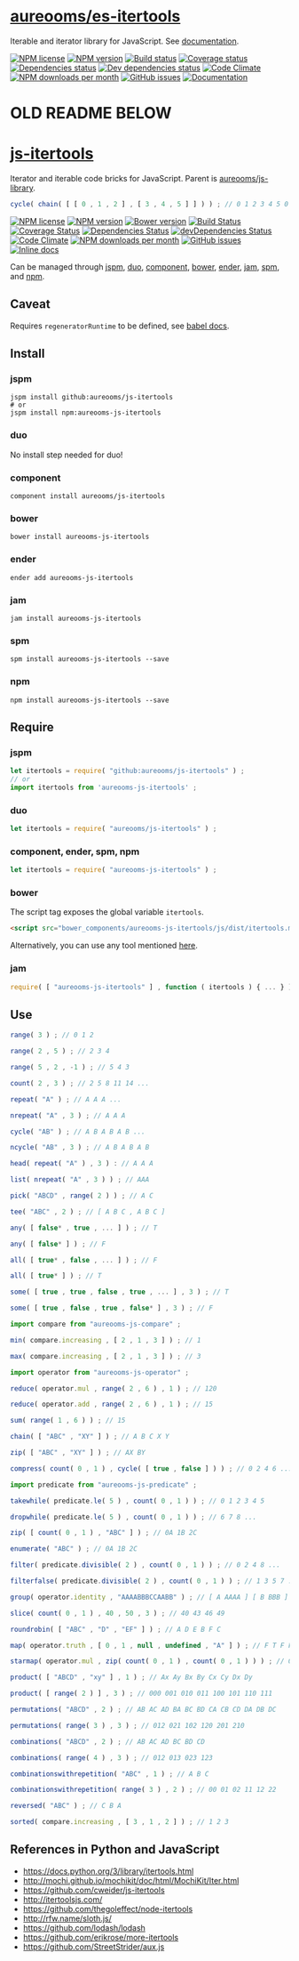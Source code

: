 [aureooms/es-itertools](https://aureooms.github.io/es-itertools)
==

Iterable and iterator library for JavaScript. See [documentation](https://aureooms.github.io/es-itertools/index.html).

[![NPM license](http://img.shields.io/npm/l/aureooms-es-itertools.svg?style=flat)](https://raw.githubusercontent.com/aureooms/es-itertools/master/LICENSE)
[![NPM version](http://img.shields.io/npm/v/aureooms-es-itertools.svg?style=flat)](https://www.npmjs.org/package/aureooms-es-itertools)
[![Build status](http://img.shields.io/travis/aureooms/es-itertools.svg?style=flat)](https://travis-ci.org/aureooms/es-itertools)
[![Coverage status](http://img.shields.io/coveralls/aureooms/es-itertools.svg?style=flat)](https://coveralls.io/r/aureooms/es-itertools)
[![Dependencies status](http://img.shields.io/david/aureooms/es-itertools.svg?style=flat)](https://david-dm.org/aureooms/es-itertools#info=dependencies)
[![Dev dependencies status](http://img.shields.io/david/dev/aureooms/es-itertools.svg?style=flat)](https://david-dm.org/aureooms/es-itertools#info=devDependencies)
[![Code Climate](http://img.shields.io/codeclimate/github/aureooms/es-itertools.svg?style=flat)](https://codeclimate.com/github/aureooms/es-itertools)
[![NPM downloads per month](http://img.shields.io/npm/dm/aureooms-es-itertools.svg?style=flat)](https://www.npmjs.org/package/aureooms-es-itertools)
[![GitHub issues](http://img.shields.io/github/issues/aureooms/es-itertools.svg?style=flat)](https://github.com/aureooms/es-itertools/issues)
[![Documentation](https://aureooms.github.io/es-itertools/badge.svg)](https://aureooms.github.io/es-itertools/source.html)


# OLD README BELOW

[js-itertools](http://aureooms.github.io/js-itertools)
==

Iterator and iterable code bricks for JavaScript. Parent is [aureooms/js-library](https://github.com/aureooms/js-library).

```js
cycle( chain( [ [ 0 , 1 , 2 ] , [ 3 , 4 , 5 ] ] ) ) ; // 0 1 2 3 4 5 0 1 ...
```

[![NPM license](http://img.shields.io/npm/l/aureooms-js-itertools.svg?style=flat)](https://raw.githubusercontent.com/aureooms/js-itertools/master/LICENSE)
[![NPM version](http://img.shields.io/npm/v/aureooms-js-itertools.svg?style=flat)](https://www.npmjs.org/package/aureooms-js-itertools)
[![Bower version](http://img.shields.io/bower/v/aureooms-js-itertools.svg?style=flat)](http://bower.io/search/?q=aureooms-js-itertools)
[![Build Status](http://img.shields.io/travis/aureooms/js-itertools.svg?style=flat)](https://travis-ci.org/aureooms/js-itertools)
[![Coverage Status](http://img.shields.io/coveralls/aureooms/js-itertools.svg?style=flat)](https://coveralls.io/r/aureooms/js-itertools)
[![Dependencies Status](http://img.shields.io/david/aureooms/js-itertools.svg?style=flat)](https://david-dm.org/aureooms/js-itertools#info=dependencies)
[![devDependencies Status](http://img.shields.io/david/dev/aureooms/js-itertools.svg?style=flat)](https://david-dm.org/aureooms/js-itertools#info=devDependencies)
[![Code Climate](http://img.shields.io/codeclimate/github/aureooms/js-itertools.svg?style=flat)](https://codeclimate.com/github/aureooms/js-itertools)
[![NPM downloads per month](http://img.shields.io/npm/dm/aureooms-js-itertools.svg?style=flat)](https://www.npmjs.org/package/aureooms-js-itertools)
[![GitHub issues](http://img.shields.io/github/issues/aureooms/js-itertools.svg?style=flat)](https://github.com/aureooms/js-itertools/issues)
[![Inline docs](http://inch-ci.org/github/aureooms/js-itertools.svg?branch=master&style=shields)](http://inch-ci.org/github/aureooms/js-itertools)

Can be managed through [jspm](https://github.com/jspm/jspm-cli),
[duo](https://github.com/duojs/duo),
[component](https://github.com/componentjs/component),
[bower](https://github.com/bower/bower),
[ender](https://github.com/ender-js/Ender),
[jam](https://github.com/caolan/jam),
[spm](https://github.com/spmjs/spm),
and [npm](https://github.com/npm/npm).

## Caveat

Requires `regeneratorRuntime` to be defined, see
[babel docs](http://babeljs.io/docs/usage/polyfill/).

## Install

### jspm
```terminal
jspm install github:aureooms/js-itertools
# or
jspm install npm:aureooms-js-itertools
```
### duo
No install step needed for duo!

### component
```terminal
component install aureooms/js-itertools
```

### bower
```terminal
bower install aureooms-js-itertools
```

### ender
```terminal
ender add aureooms-js-itertools
```

### jam
```terminal
jam install aureooms-js-itertools
```

### spm
```terminal
spm install aureooms-js-itertools --save
```

### npm
```terminal
npm install aureooms-js-itertools --save
```

## Require
### jspm
```js
let itertools = require( "github:aureooms/js-itertools" ) ;
// or
import itertools from 'aureooms-js-itertools' ;
```
### duo
```js
let itertools = require( "aureooms/js-itertools" ) ;
```

### component, ender, spm, npm
```js
let itertools = require( "aureooms-js-itertools" ) ;
```

### bower
The script tag exposes the global variable `itertools`.
```html
<script src="bower_components/aureooms-js-itertools/js/dist/itertools.min.js"></script>
```
Alternatively, you can use any tool mentioned [here](http://bower.io/docs/tools/).

### jam
```js
require( [ "aureooms-js-itertools" ] , function ( itertools ) { ... } ) ;
```

## Use

```js
range( 3 ) ; // 0 1 2

range( 2 , 5 ) ; // 2 3 4

range( 5 , 2 , -1 ) ; // 5 4 3

count( 2 , 3 ) ; // 2 5 8 11 14 ...

repeat( "A" ) ; // A A A ...

nrepeat( "A" , 3 ) ; // A A A

cycle( "AB" ) ; // A B A B A B ...

ncycle( "AB" , 3 ) ; // A B A B A B

head( repeat( "A" ) , 3 ) : // A A A

list( nrepeat( "A" , 3 ) ) ; // AAA

pick( "ABCD" , range( 2 ) ) ; // A C

tee( "ABC" , 2 ) ; // [ A B C , A B C ]

any( [ false* , true , ... ] ) ; // T

any( [ false* ] ) ; // F

all( [ true* , false , ... ] ) ; // F

all( [ true* ] ) ; // T

some( [ true , true , false , true , ... ] , 3 ) ; // T

some( [ true , false , true , false* ] , 3 ) ; // F

import compare from "aureooms-js-compare" ;

min( compare.increasing , [ 2 , 1 , 3 ] ) ; // 1

max( compare.increasing , [ 2 , 1 , 3 ] ) ; // 3

import operator from "aureooms-js-operator" ;

reduce( operator.mul , range( 2 , 6 ) , 1 ) ; // 120

reduce( operator.add , range( 2 , 6 ) , 1 ) ; // 15

sum( range( 1 , 6 ) ) ; // 15

chain( [ "ABC" , "XY" ] ) ; // A B C X Y

zip( [ "ABC" , "XY" ] ) ; // AX BY

compress( count( 0 , 1 ) , cycle( [ true , false ] ) ) ; // 0 2 4 6 ...

import predicate from "aureooms-js-predicate" ;

takewhile( predicate.le( 5 ) , count( 0 , 1 ) ) ; // 0 1 2 3 4 5

dropwhile( predicate.le( 5 ) , count( 0 , 1 ) ) ; // 6 7 8 ...

zip( [ count( 0 , 1 ) , "ABC" ] ) ; // 0A 1B 2C

enumerate( "ABC" ) ; // 0A 1B 2C

filter( predicate.divisible( 2 ) , count( 0 , 1 ) ) ; // 0 2 4 8 ...

filterfalse( predicate.divisible( 2 ) , count( 0 , 1 ) ) ; // 1 3 5 7 ...

group( operator.identity , "AAAABBBCCAABB" ) ; // [ A AAAA ] [ B BBB ] [ C CC ] [ A AA ] [ B BB ]

slice( count( 0 , 1 ) , 40 , 50 , 3 ) ; // 40 43 46 49

roundrobin( [ "ABC" , "D" , "EF" ] ) ; // A D E B F C

map( operator.truth , [ 0 , 1 , null , undefined , "A" ] ) ; // F T F F T

starmap( operator.mul , zip( count( 0 , 1 ) , count( 0 , 1 ) ) ) ; // 0 1 4 9 16 25 36 ...

product( [ "ABCD" , "xy" ] , 1 ) ; // Ax Ay Bx By Cx Cy Dx Dy

product( [ range( 2 ) ] , 3 ) ; // 000 001 010 011 100 101 110 111

permutations( "ABCD" , 2 ) ; // AB AC AD BA BC BD CA CB CD DA DB DC

permutations( range( 3 ) , 3 ) ; // 012 021 102 120 201 210

combinations( "ABCD" , 2 ) ; // AB AC AD BC BD CD

combinations( range( 4 ) , 3 ) ; // 012 013 023 123

combinationswithrepetition( "ABC" , 1 ) ; // A B C

combinationswithrepetition( range( 3 ) , 2 ) ; // 00 01 02 11 12 22

reversed( "ABC" ) ; // C B A

sorted( compare.increasing , [ 3 , 1 , 2 ] ) ; // 1 2 3
```

## References in Python and JavaScript

  - https://docs.python.org/3/library/itertools.html
  - http://mochi.github.io/mochikit/doc/html/MochiKit/Iter.html
  - https://github.com/cweider/js-itertools
  - http://itertoolsjs.com/
  - https://github.com/thegoleffect/node-itertools
  - http://rfw.name/sloth.js/
  - https://github.com/lodash/lodash
  - https://github.com/erikrose/more-itertools
  - https://github.com/StreetStrider/aux.js
